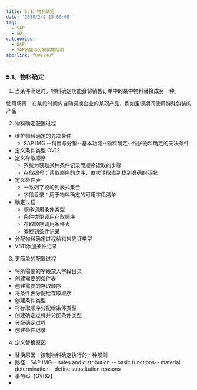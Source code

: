 ```yaml
---
title: 5.1、物料确定
date: '2018/2/2 15:00:00'
tags:
  - SAP
  - SD
categories:
  - SAP
  - SAP销售与分销实施指南
abbrlink: f802240f
---
```

### 5.1、物料确定  ###

1. 当条件满足时，物料确定功能会将销售订单中的某中物料替换成另一种。

使用场景：在某段时间内自动调换企业的某项产品，例如圣诞期间使用特殊包装的产品

2. 物料确定配置过程

* 维护物料确定的先决条件
    * SAP IMG --销售与分销--基本功能--物料确定--维护物料确定的先决条件    
* 定义条件类型 OV12
* 定义存取顺序 
  * 系统为获取某种条件记录而顺序读取的步骤
  * 存取编号：读取顺序的次序，依次读取直到找到准确的匹配
* 定义条件表
  * 一系列字段的列表式集合
  * 字段目录：用于物料确定的可用字段清单
* 确定过程
  * 顺序调用条件类型
  * 条件类型调用存取顺序
  * 存取顺序调用条件表
  * 查找到条件记录
* 分配物料确定过程给销售凭证类型
* VB11添加条件记录

3. 更简单的配置过程
* 将所需要的字段放入字段目录
* 创建需要的条件表
* 创建需要的存取顺序
* 将条件表分配给存取顺序
* 创建条件类型
* 将存取顺序分配给条件类型
* 创建确定过程并分配条件类型
* 分配确定过程
* 创建条件记录

4. 定义替换原因
* 替换原因：控制物料确定执行的一种规则
* 路径：SAP IMG-- sales and distribution -- basic functions-- material determination --define substitution reasons
* 事务码【OVRQ】
* 